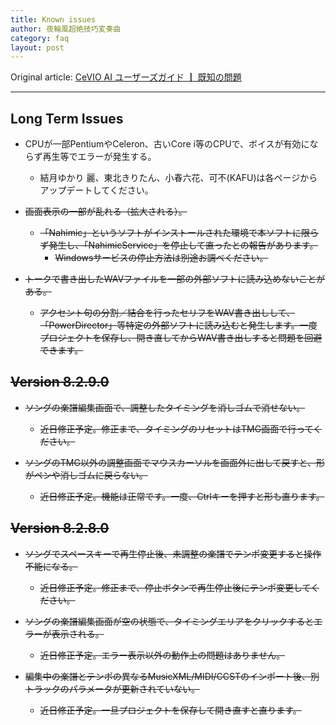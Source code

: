 ```yaml
---
title: Known issues
author: 夜輪風超絶技巧変奏曲
category: faq
layout: post
---
```

Original article: [CeVIO AI ユーザーズガイド ┃ 既知の問題](https://cevio.jp/guide/cevio_ai/faq/)

---

## Long Term Issues

- CPUが一部PentiumやCeleron、古いCore i等のCPUで、ボイスが有効にならず再生等でエラーが発生する。
    - 結月ゆかり 麗、東北きりたん、小春六花、可不(KAFU)は各ページからアップデートしてください。

- ~~画面表示の一部が乱れる（拡大される）。~~
    - ~~「Nahimic」というソフトがインストールされた環境で本ソフトに限らず発生し、「NahimicService」を停止して直ったとの報告があります。~~
        - ~~Windowsサービスの停止方法は別途お調べください。~~

- ~~トークで書き出したWAVファイルを一部の外部ソフトに読み込めないことがある。~~
    - ~~アクセント句の分割／結合を行ったセリフをWAV書き出しして、「PowerDirector」等特定の外部ソフトに読み込むと発生します。一度プロジェクトを保存し、開き直してからWAV書き出しすると問題を回避できます。~~

## ~~Version 8.2.9.0~~

- ~~ソングの楽譜編集画面で、調整したタイミングを消しゴムで消せない。~~
    - ~~近日修正予定。修正まで、タイミングのリセットはTMG画面で行ってください。~~

- ~~ソングのTMG以外の調整画面でマウスカーソルを画面外に出して戻すと、形がペンや消しゴムに戻らない。~~
    - ~~近日修正予定。機能は正常です。一度、Ctrlキーを押すと形も直ります。~~

## ~~Version 8.2.8.0~~

- ~~ソングでスペースキーで再生停止後、未調整の楽譜でテンポ変更すると操作不能になる。~~
    - ~~近日修正予定。修正まで、停止ボタンで再生停止後にテンポ変更してください。~~

- ~~ソングの楽譜編集画面が空の状態で、タイミングエリアをクリックするとエラーが表示される。~~
    - ~~近日修正予定。エラー表示以外の動作上の問題はありません。~~

- ~~編集中の楽譜とテンポの異なるMusicXML/MIDI/CCSTのインポート後、別トラックのパラメータが更新されていない。~~
    - ~~近日修正予定。一旦プロジェクトを保存して開き直すと直ります。~~
